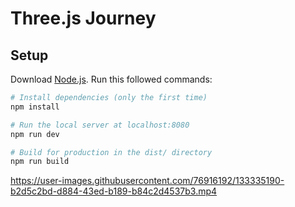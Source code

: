# Three.js Journey

## Setup
Download [Node.js](https://nodejs.org/en/download/).
Run this followed commands:

``` bash
# Install dependencies (only the first time)
npm install

# Run the local server at localhost:8080
npm run dev

# Build for production in the dist/ directory
npm run build
```

  
https://user-images.githubusercontent.com/76916192/133335190-b2d5c2bd-d884-43ed-b189-b84c2d4537b3.mp4
